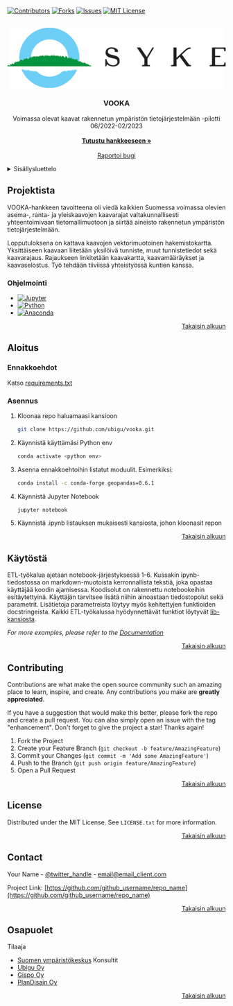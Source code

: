 <!-- Improved compatibility of back to top link: See: https://github.com/othneildrew/Best-README-Template/pull/73 -->
<a name="readme-top"></a>
<!--
*** Thanks for checking out the Best-README-Template. If you have a suggestion
*** that would make this better, please fork the repo and create a pull request
*** or simply open an issue with the tag "enhancement".
*** Don't forget to give the project a star!
*** Thanks again! Now go create something AMAZING! :D
-->



<!-- PROJECT SHIELDS -->
<!--
*** I'm using markdown "reference style" links for readability.
*** Reference links are enclosed in brackets [ ] instead of parentheses ( ).
*** See the bottom of this document for the declaration of the reference variables
*** for contributors-url, forks-url, etc. This is an optional, concise syntax you may use.
*** https://www.markdownguide.org/basic-syntax/#reference-style-links
-->
[![Contributors][contributors-shield]][contributors-url]
[![Forks][forks-shield]][forks-url]
[![Issues][issues-shield]][issues-url]
[![MIT License][license-shield]][license-url]



<!-- ETUSIVU -->
<br />
<div align="center">
  <a href="https://github.com/ubigu/vooka">
    <img src="img/SYKE_tunnus_rgb_vaaka.jpg" alt="Logo">
  </a>

<h3 align="center">VOOKA</h3>

  <p align="center">
    Voimassa olevat kaavat rakennetun ympäristön tietojärjestelmään -pilotti
    <br> 06/2022-02/2023
    <br />
    <br />
    <a href="https://www.syke.fi/fi-FI/Tutkimus__kehittaminen/Tutkimus_ja_kehittamishankkeet/Hankkeet/Voimassa_olevat_kaavat_rakennetun_ympariston_tietojarjestelmaan_VOOKA"><strong>Tutustu hankkeeseen »</strong></a>
    <br />
    <br />
    <a href="https://github.com/ubigu/vooka/issues">Raportoi bugi</a>
  </p>
</div>



<!-- SISÄLLYSLUETTELO -->
<details>
  <summary>Sisällysluettelo</summary>
  <ol>
    <li>
      <a href="#projektista">Projektista</a>
      <ul>
        <li><a href="#ohjelmointi">Ohjelmointi</a></li>
      </ul>
    </li>
    <li>
      <a href="#aloitus">Aloitus</a>
      <ul>
        <li><a href="#ennakkoehdot">Ennakkoehdot</a></li>
        <li><a href="#asennus">Asennus</a></li>
      </ul>
    </li>
    <li><a href="#käytöstä">Käytöstä</a></li>
    <li><a href="#contributing">Contributing</a></li>
    <li><a href="#license">License</a></li>
    <li><a href="#contact">Contact</a></li>
    <li><a href="#osapuolet">Osapuolet</a></li>
  </ol>
</details>



<!-- PROJEKTISTA -->
## Projektista

VOOKA-hankkeen tavoitteena oli viedä kaikkien Suomessa voimassa olevien asema-, ranta- ja yleiskaavojen kaavarajat valtakunnallisesti yhteentoimivaan tietomallimuotoon ja siirtää aineisto rakennetun ympäristön tietojärjestelmään.

Lopputuloksena on kattava kaavojen vektorimuotoinen hakemistokartta. Yksittäiseen kaavaan liitetään yksilöivä tunniste, muut tunnistetiedot sekä kaavarajaus. Rajaukseen linkitetään kaavakartta, kaavamääräykset ja kaavaselostus. Työ tehdään tiiviissä yhteistyössä kuntien kanssa.


### Ohjelmointi

* [![Jupyter][Jupyter-shield]][Jupyter-url]
* [![Python][Python-shield]][Python-url]
* [![Anaconda][Anaconda-shield]][Anaconda-url]

<p align="right"><a href="#readme-top">Takaisin alkuun</a></p>



<!-- ALOITUS -->
## Aloitus

### Ennakkoehdot

Katso [requirements.txt](https://github.com/ubigu/vooka/blob/master/requirements.txt)

### Asennus

1. Kloonaa repo haluamaasi kansioon
   ```sh
   git clone https://github.com/ubigu/vooka.git
   ```
2. Käynnistä käyttämäsi Python env
   ```sh
   conda activate <python env>
   ```
3. Asenna ennakkoehtoihin listatut moduulit. Esimerkiksi:
   ```sh
   conda install -c conda-forge geopandas=0.6.1
   ```
4. Käynnistä Jupyter Notebook
   ```sh
   jupyter notebook
   ```
5. Käynnistä .ipynb listauksen mukaisesti kansiosta, johon kloonasit repon

<p align="right"><a href="#readme-top">Takaisin alkuun</a></p>



<!-- KÄYTÖSTÄ -->
## Käytöstä

ETL-työkalua ajetaan notebook-järjestyksessä 1-6. Kussakin ipynb-tiedostossa on markdown-muotoista kerronnallista tekstiä, joka opastaa käyttäjää koodin ajamisessa. Koodisolut on rakennettu notebookeihin esitäytettyinä. Käyttäjän tarvitsee lisätä niihin ainoastaan tiedostopolut sekä parametrit. Lisätietoja parametreista löytyy myös kehitettyjen funktioiden docstringeista. Kaikki ETL-työkalussa hyödynnettävät funktiot löytyvät [lib-kansiosta](https://github.com/ubigu/vooka/tree/master/lib).

_For more examples, please refer to the [Documentation](https://example.com)_

<p align="right"><a href="#readme-top">Takaisin alkuun</a></p>



<!-- CONTRIBUTING -->
## Contributing

Contributions are what make the open source community such an amazing place to learn, inspire, and create. Any contributions you make are **greatly appreciated**.

If you have a suggestion that would make this better, please fork the repo and create a pull request. You can also simply open an issue with the tag "enhancement".
Don't forget to give the project a star! Thanks again!

1. Fork the Project
2. Create your Feature Branch (`git checkout -b feature/AmazingFeature`)
3. Commit your Changes (`git commit -m 'Add some AmazingFeature'`)
4. Push to the Branch (`git push origin feature/AmazingFeature`)
5. Open a Pull Request

<p align="right"><a href="#readme-top">Takaisin alkuun</a></p>



<!-- LICENSE -->
## License

Distributed under the MIT License. See `LICENSE.txt` for more information.

<p align="right"><a href="#readme-top">Takaisin alkuun</a></p>



<!-- CONTACT -->
## Contact

Your Name - [@twitter_handle](https://twitter.com/twitter_handle) - email@email_client.com

Project Link: [https://github.com/github_username/repo_name](https://github.com/github_username/repo_name)

<p align="right"><a href="#readme-top">Takaisin alkuun</a></p>



<!-- OSAPUOLET -->
## Osapuolet

Tilaaja
* [Suomen ympäristökeskus](https://www.syke.fi/fi-FI)
Konsultit
* [Ubigu Oy](https://www.ubigu.fi/fi/)
* [Gispo Oy](https://www.gispo.fi/en/)
* [PlanDisain Oy](https://www.plandisain.fi/)

<p align="right"><a href="#readme-top">Takaisin alkuun</a></p>



<!-- MARKDOWN LINKIT & KUVAT -->
<!-- https://www.markdownguide.org/basic-syntax/#reference-style-links -->
[contributors-shield]: https://img.shields.io/github/contributors/ubigu/vooka?color=brightgreen&style=for-the-badge
[contributors-url]: https://github.com/ubigu/vooka/graphs/contributors
[forks-shield]: https://img.shields.io/github/forks/ubigu/vooka?color=blue&style=for-the-badge
[forks-url]: https://github.com/ubigu/vooka/network/members
[issues-shield]: https://img.shields.io/github/issues/ubigu/vooka?color=yellow&style=for-the-badge
[issues-url]: https://github.com/ubigu/vooka/issues
[license-shield]: https://img.shields.io/github/license/ubigu/vooka.svg?style=for-the-badge
[license-url]: https://github.com/ubigu/vooka/blob/master/LICENSE
[Jupyter-shield]: https://img.shields.io/badge/jupyter-%23FA0F00.svg?style=for-the-badge&logo=jupyter&logoColor=white
[Jupyter-url]: https://jupyter.org/
[Python-shield]: https://img.shields.io/badge/Python-3776AB?style=for-the-badge&logo=python&logoColor=white
[Python-url]: https://www.python.org/
[Anaconda-shield]: https://img.shields.io/badge/Anaconda-%2344A833.svg?style=for-the-badge&logo=anaconda&logoColor=white
[Anaconda-url]: https://www.anaconda.com/

